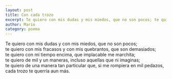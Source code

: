 ```yaml
---
layout: post
title: Con cada trozo
excerpt: Te quiero con mis dudas y mis miedos, que no son pocos; te quiero con mis fracasos y mis quebrantos.
author: Mario
category: poema
---
```

Te quiero con mis dudas y con mis miedos, que no son pocos;  
te quiero con mis fracasos y con mis quebrantos, que son demasiados;  
te quiero con mi tiempo encima, que implacable me marchita;  
te quiero de mil y un maneras, incluso aquellas que ni imaginas;  
te quiero de una manera tan particular que, si me rompiera en mil pedazos, cada trozo te querría aun más.
